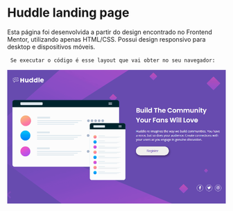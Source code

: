 # Huddle landing page
Esta página foi desenvolvida a partir do design encontrado no Frontend Mentor, utilizando apenas HTML/CSS. Possui design responsivo para desktop e dispositivos móveis. 

```bash
 Se executar o código é esse layout que vai obter no seu navegador:
```
<p align="center">
<img src="./src/images/huddle-site.gif"  width="700"/>
</p>